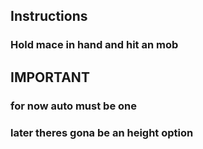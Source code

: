 ## Instructions
### Hold mace in hand and hit an mob
## IMPORTANT
### for now auto must be one
### later theres gona be an height option
